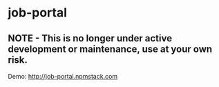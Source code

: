 # job-portal

## NOTE - This is no longer under active development or maintenance, use at your own risk.

Demo: http://job-portal.npmstack.com
